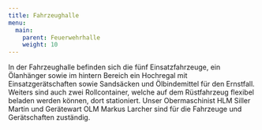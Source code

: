 ```yaml
---
title: Fahrzeughalle
menu:
  main:
    parent: Feuerwehrhalle
    weight: 10
---
```


In der Fahrzeughalle befinden sich die fünf Einsatzfahrzeuge, ein Ölanhänger sowie im hintern Bereich ein Hochregal mit Einsatzgerätschaften sowie Sandsäcken und Ölbindemittel für den Ernstfall. Weiters sind auch zwei Rollcontainer, welche auf dem Rüstfahrzeug flexibel beladen werden können, dort stationiert. Unser Obermaschinist HLM Siller Martin und Gerätewart OLM Markus Larcher sind für die Fahrzeuge und Gerätschaften zuständig.
